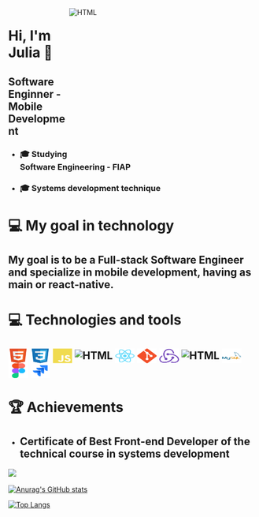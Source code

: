 <img align="right" alt="HTML" height="300" width="380" src="https://raw.githubusercontent.com/MicaelliMedeiros/micaellimedeiros/master/image/computer-illustration.png"> 

# Hi, I'm Julia 👋
## Software Enginner - Mobile Development

- ### :mortar_board: Studying Software Engineering - FIAP

- ###  :mortar_board: Systems development technique

# :computer: My goal in technology
## My goal is to be a Full-stack Software Engineer and specialize in mobile development, having as main or react-native.


# :computer: Technologies and tools
## <img align="center" alt="HTML" height="30" width="40" src="https://raw.githubusercontent.com/devicons/devicon/master/icons/html5/html5-original.svg">  <img align="center" alt="CSS" height="30" width="40" src="https://raw.githubusercontent.com/devicons/devicon/master/icons/css3/css3-original.svg">  <img align="center" alt="Js" height="30" width="40" src="https://raw.githubusercontent.com/devicons/devicon/master/icons/javascript/javascript-plain.svg">   <img align="center" alt="HTML" height="30" width="40" src="https://cdn.jsdelivr.net/gh/devicons/devicon/icons/typescript/typescript-original.svg">   <img align="center" alt="HTML" height="30" width="40" src="https://raw.githubusercontent.com/devicons/devicon/master/icons/react/react-original.svg">  <img align="center" alt="HTML" height="30" width="40" src="https://raw.githubusercontent.com/devicons/devicon/master/icons/git/git-original.svg"> <img align="center" alt="HTML" height="30" width="40" src="https://raw.githubusercontent.com/devicons/devicon/master/icons/redux/redux-original.svg">  <img align="center" alt="HTML" height="30" width="40" src="https://cdn.jsdelivr.net/gh/devicons/devicon/icons/csharp/csharp-original.svg">   <img align="center" alt="HTML" height="30" width="40" src="https://raw.githubusercontent.com/devicons/devicon/master/icons/mysql/mysql-original-wordmark.svg"> <img align="center" alt="HTML" height="30" width="40" src="https://raw.githubusercontent.com/devicons/devicon/master/icons/figma/figma-original.svg">  <img align="center" alt="HTML" height="30" width="40" src="https://raw.githubusercontent.com/devicons/devicon/1119b9f84c0290e0f0b38982099a2bd027a48bf1/icons/jira/jira-original.svg">  


# :trophy: Achievements 
- ## Certificate of Best Front-end Developer of the technical course in systems development 
![](https://media.giphy.com/media/T4u44opGYSKE8mX3wJ/giphy.gif)

[![Anurag's GitHub stats](https://github-readme-stats.vercel.app/api?username=JuliaCastro-dev&show_icons=true&theme=radical)](https://github.com/anuraghazra/github-readme-stats)

[![Top Langs](https://github-readme-stats.vercel.app/api/top-langs/?username=JuliaCastro-dev&layout=compact)](https://github.com/anuraghazra/github-readme-stats)

